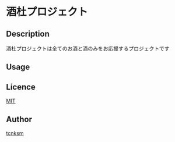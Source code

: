 酒杜プロジェクト
====

## Description

酒杜プロジェクトは全てのお酒と酒のみをお応援するプロジェクトです

## Usage



## Licence

[MIT](https://github.com/tcnksm/tool/blob/master/LICENCE)

## Author

[tcnksm](https://github.com/tcnksm)